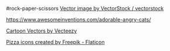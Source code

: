#rock-paper-scissors
<a href="https://www.vectorstock.com/royalty-free-vector/rock-paper-scissors-hand-gesture-vector-25169737">Vector image by VectorStock / vectorstock</a>

https://www.awesomeinventions.com/adorable-angry-cats/

<a href="https://www.vecteezy.com/free-vector/cartoon">Cartoon Vectors by Vecteezy</a>

<a href="https://www.flaticon.com/free-icons/pizza" title="pizza icons">Pizza icons created by Freepik - Flaticon</a>